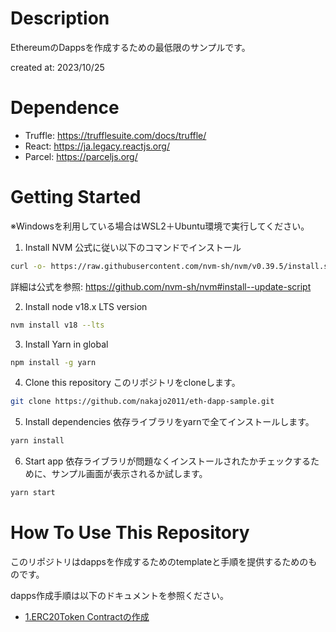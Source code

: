 # Description
EthereumのDappsを作成するための最低限のサンプルです。

created at: 2023/10/25 

# Dependence
- Truffle: https://trufflesuite.com/docs/truffle/
- React: https://ja.legacy.reactjs.org/
- Parcel: https://parceljs.org/

# Getting Started
※Windowsを利用している場合はWSL2＋Ubuntu環境で実行してください。

1. Install NVM
公式に従い以下のコマンドでインストール
```bash
curl -o- https://raw.githubusercontent.com/nvm-sh/nvm/v0.39.5/install.sh | bash
```

詳細は公式を参照: https://github.com/nvm-sh/nvm#install--update-script 

2. Install node v18.x LTS version

```bash
nvm install v18 --lts
```

3. Install Yarn in global

```bash
npm install -g yarn 
```

4. Clone this repository
このリポジトリをcloneします。  
```bash
git clone https://github.com/nakajo2011/eth-dapp-sample.git
```

5. Install dependencies
依存ライブラリをyarnで全てインストールします。  
```bash
yarn install
```

6. Start app
依存ライブラリが問題なくインストールされたかチェックするために、サンプル画面が表示されるか試します。
```bash
yarn start
```

# How To Use This Repository

このリポジトリはdappsを作成するためのtemplateと手順を提供するためのものです。

dapps作成手順は以下のドキュメントを参照ください。

- [1.ERC20Token Contractの作成](docs/1_CreateERC20Token.md)
